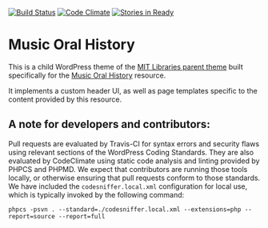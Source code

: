 [![Build Status](https://travis-ci.org/MITLibraries/music-oral-history.svg?branch=master)](https://travis-ci.org/MITLibraries/music-oral-history)
[![Code Climate](https://codeclimate.com/github/MITLibraries/music-oral-history/badges/gpa.svg)](https://codeclimate.com/github/MITLibraries/music-oral-history)
[![Stories in Ready](https://badge.waffle.io/MITLibraries/music-oral-history.svg?label=ready&title=Ready)](http://waffle.io/MITLibraries/music-oral-history)

Music Oral History
========

This is a child WordPress theme of the [MIT Libraries parent theme](https://github.com/MITLibraries/MITlibraries-parent) built specifically for the [Music Oral History](http://libraries.mit.edu/music-oral-history) resource.

It implements a custom header UI, as well as page templates specific to the content provided by this resource.

## A note for developers and contributors:

Pull requests are evaluated by Travis-CI for syntax errors and security flaws using relevant sections of the WordPress Coding Standards. They are also evaluated by CodeClimate using static code analysis and linting provided by PHPCS and PHPMD. We expect that contributors are running those tools locally, or otherwise ensuring that pull requests conform to those standards. We have included the `codesniffer.local.xml` configuration for local use, which is typically invoked by the following command:

```
phpcs -psvn . --standard=./codesniffer.local.xml --extensions=php --report=source --report=full
```
